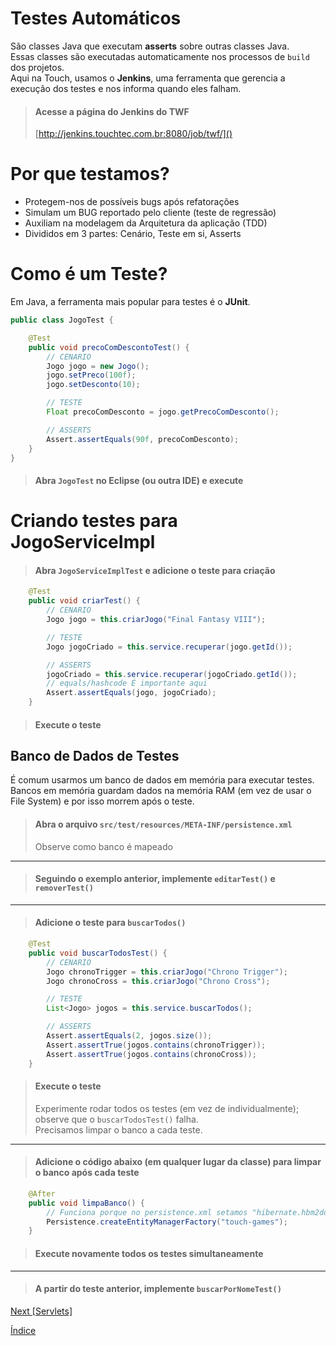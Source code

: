 # Testes Automáticos

São classes Java que executam **asserts** sobre outras classes Java.  
Essas classes são executadas automaticamente nos processos de `build` dos projetos.  
Aqui na Touch, usamos o **Jenkins**, uma ferramenta que gerencia a execução dos testes e nos informa quando eles falham. 

> #### Acesse a página do Jenkins do TWF
> [http://jenkins.touchtec.com.br:8080/job/twf/]()

# Por que testamos?
- Protegem-nos de possíveis bugs após refatorações
- Simulam um BUG reportado pelo cliente (teste de regressão)
- Auxiliam na modelagem da Arquitetura da aplicação (TDD)
- Divididos em 3 partes: Cenário, Teste em si, Asserts

# Como é um Teste?
Em Java, a ferramenta mais popular para testes é o **JUnit**.

```java
public class JogoTest {

    @Test
    public void precoComDescontoTest() {
        // CENARIO
        Jogo jogo = new Jogo();
        jogo.setPreco(100f);
        jogo.setDesconto(10);

        // TESTE
        Float precoComDesconto = jogo.getPrecoComDesconto();

        // ASSERTS
        Assert.assertEquals(90f, precoComDesconto);
    }
}
```

> #### Abra `JogoTest` no **Eclipse** (ou outra IDE) e execute

# Criando testes para JogoServiceImpl

> #### Abra `JogoServiceImplTest` e adicione o teste para criação

```java
    @Test
    public void criarTest() {
        // CENARIO
        Jogo jogo = this.criarJogo("Final Fantasy VIII");

        // TESTE
        Jogo jogoCriado = this.service.recuperar(jogo.getId());

        // ASSERTS
        jogoCriado = this.service.recuperar(jogoCriado.getId());
        // equals/hashcode É importante aqui
        Assert.assertEquals(jogo, jogoCriado);
    }

```

> #### Execute o teste

## Banco de Dados de Testes

É comum usarmos um banco de dados em memória para executar testes.  
Bancos em memória guardam dados na memória RAM (em vez de usar o File System) e por isso morrem após o teste.  

> #### Abra o arquivo `src/test/resources/META-INF/persistence.xml`
> Observe como banco é mapeado

---

> #### Seguindo o exemplo anterior, implemente `editarTest()` e `removerTest()`

---

> #### Adicione o teste para `buscarTodos()`

```java
    @Test
    public void buscarTodosTest() {
        // CENARIO
        Jogo chronoTrigger = this.criarJogo("Chrono Trigger");
        Jogo chronoCross = this.criarJogo("Chrono Cross");

        // TESTE
        List<Jogo> jogos = this.service.buscarTodos();

        // ASSERTS
        Assert.assertEquals(2, jogos.size());
        Assert.assertTrue(jogos.contains(chronoTrigger));
        Assert.assertTrue(jogos.contains(chronoCross));
    }
```

> #### Execute o teste
> Experimente rodar todos os testes (em vez de individualmente); observe que o `buscarTodosTest()` falha.  
> Precisamos limpar o banco a cada teste.

---

> #### Adicione o código abaixo (em qualquer lugar da classe) para limpar o banco **após** cada teste

```java
    @After
    public void limpaBanco() {
        // Funciona porque no persistence.xml setamos "hibernate.hbm2ddl.auto=create-drop"
        Persistence.createEntityManagerFactory("touch-games");
    }
```

> #### Execute novamente todos os testes simultaneamente 

---

> #### A partir do teste anterior, implemente `buscarPorNomeTest()`

[Next [Servlets]](SERVLETS.md)

[Índice](index.md)
